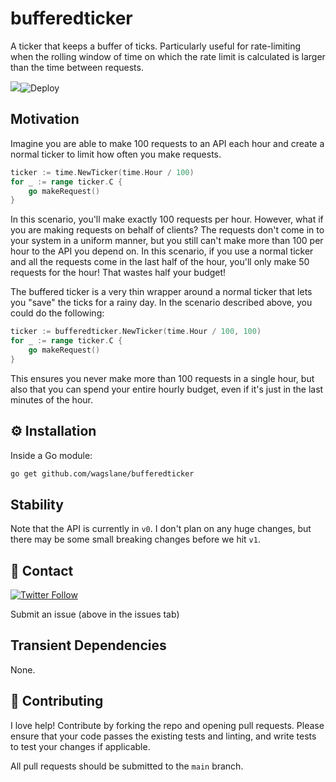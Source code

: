 # bufferedticker

A ticker that keeps a buffer of ticks. Particularly useful for rate-limiting when the rolling window of time on which the rate limit is calculated is larger than the time between requests.

[![](https://godoc.org/github.com/wagslane/bufferedticker?status.svg)](https://godoc.org/github.com/wagslane/bufferedticker)![Deploy](https://github.com/wagslane/bufferedticker/workflows/Tests/badge.svg)

## Motivation

Imagine you are able to make 100 requests to an API each hour and create a normal ticker to limit how often you make requests.

```go
ticker := time.NewTicker(time.Hour / 100)
for _ := range ticker.C {
    go makeRequest()
}
```

In this scenario, you'll make exactly 100 requests per hour. However, what if you are making requests on behalf of clients? The requests don't come in to your system in a uniform manner, but you still can't make more than 100 per hour to the API you depend on. In this scenario, if you use a normal ticker and all the requests come in the last half of the hour, you'll only make 50 requests for the hour! That wastes half your budget!

The buffered ticker is a very thin wrapper around a normal ticker that lets you "save" the ticks for a rainy day. In the scenario described above, you could do the following:

```go
ticker := bufferedticker.NewTicker(time.Hour / 100, 100)
for _ := range ticker.C {
    go makeRequest()
}
```

This ensures you never make more than 100 requests in a single hour, but also that you can spend your entire hourly budget, even if it's just in the last minutes of the hour.

## ⚙️ Installation

Inside a Go module:

```bash
go get github.com/wagslane/bufferedticker
```

## Stability

Note that the API is currently in `v0`. I don't plan on any huge changes, but there may be some small breaking changes before we hit `v1`.

## 💬 Contact

[![Twitter Follow](https://img.shields.io/twitter/follow/wagslane.svg?label=Follow%20Wagslane&style=social)](https://twitter.com/intent/follow?screen_name=wagslane)

Submit an issue (above in the issues tab)

## Transient Dependencies

None.

## 👏 Contributing

I love help! Contribute by forking the repo and opening pull requests. Please ensure that your code passes the existing tests and linting, and write tests to test your changes if applicable.

All pull requests should be submitted to the `main` branch.
